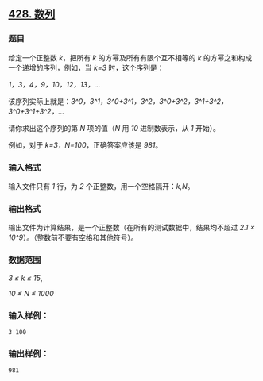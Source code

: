 ## [428. 数列](https://www.acwing.com/problem/content/430/)

### 题目

给定一个正整数 *k*，把所有 *k* 的方幂及所有有限个互不相等的 *k* 的方幂之和构成一个递增的序列，例如，当 *k=3* 时，这个序列是：

*1，3，4，9，10，12，13，…*

该序列实际上就是：*3^0，3^1，3^0+3^1，3^2，3^0+3^2，3^1+3^2，3^0+3^1+3^2，…*

请你求出这个序列的第 *N* 项的值（*N* 用 *10* 进制数表示，从 *1* 开始）。

例如，对于 *k=3，N=100*，正确答案应该是 *981*。

### 输入格式

输入文件只有 *1* 行，为 *2* 个正整数，用一个空格隔开：*k,N*。

### 输出格式

输出文件为计算结果，是一个正整数（在所有的测试数据中，结果均不超过 *2.1 × 10^9*）。（整数前不要有空格和其他符号）。

### 数据范围

*3 ≤ k ≤ 15*,

*10 ≤ N ≤ 1000*

### 输入样例：

```
3 100
```

### 输出样例：

```
981
```
